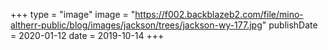 +++
type = "image"
image = "https://f002.backblazeb2.com/file/mino-altherr-public/blog/images/jackson/trees/jackson-wy-177.jpg"
publishDate = 2020-01-12
date = 2019-10-14
+++
